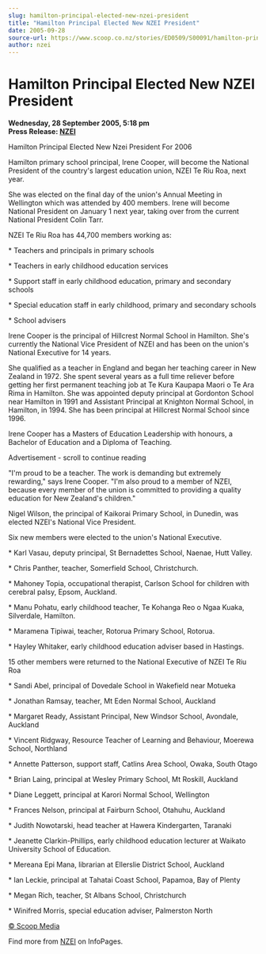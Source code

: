 ```yaml
---
slug: hamilton-principal-elected-new-nzei-president
title: "Hamilton Principal Elected New NZEI President"
date: 2005-09-28
source-url: https://www.scoop.co.nz/stories/ED0509/S00091/hamilton-principal-elected-new-nzei-president.htm
author: nzei
---
```

Hamilton Principal Elected New NZEI President
=============================================

**Wednesday, 28 September 2005, 5:18 pm**  
**Press Release: [NZEI](https://info.scoop.co.nz/NZEI)**

  
Hamilton Principal Elected New Nzei President For 2006

Hamilton primary school principal, Irene Cooper, will become the National President of the country's largest education union, NZEI Te Riu Roa, next year.

She was elected on the final day of the union's Annual Meeting in Wellington which was attended by 400 members. Irene will become National President on January 1 next year, taking over from the current National President Colin Tarr.

NZEI Te Riu Roa has 44,700 members working as:

\* Teachers and principals in primary schools

\* Teachers in early childhood education services

\* Support staff in early childhood education, primary and secondary schools

\* Special education staff in early childhood, primary and secondary schools

\* School advisers

Irene Cooper is the principal of Hillcrest Normal School in Hamilton. She's currently the National Vice President of NZEI and has been on the union's National Executive for 14 years.

She qualified as a teacher in England and began her teaching career in New Zealand in 1972. She spent several years as a full time reliever before getting her first permanent teaching job at Te Kura Kaupapa Maori o Te Ara Rima in Hamilton. She was appointed deputy principal at Gordonton School near Hamilton in 1991 and Assistant Principal at Knighton Normal School, in Hamilton, in 1994. She has been principal at Hillcrest Normal School since 1996.

Irene Cooper has a Masters of Education Leadership with honours, a Bachelor of Education and a Diploma of Teaching.

Advertisement - scroll to continue reading





"I'm proud to be a teacher. The work is demanding but extremely rewarding," says Irene Cooper. "I'm also proud to a member of NZEI, because every member of the union is committed to providing a quality education for New Zealand's children."

Nigel Wilson, the principal of Kaikorai Primary School, in Dunedin, was elected NZEI's National Vice President.

Six new members were elected to the union's National Executive.

\* Karl Vasau, deputy principal, St Bernadettes School, Naenae, Hutt Valley.

\* Chris Panther, teacher, Somerfield School, Christchurch.

\* Mahoney Topia, occupational therapist, Carlson School for children with cerebral palsy, Epsom, Auckland.

\* Manu Pohatu, early childhood teacher, Te Kohanga Reo o Ngaa Kuaka, Silverdale, Hamilton.

\* Maramena Tipiwai, teacher, Rotorua Primary School, Rotorua.

\* Hayley Whitaker, early childhood education adviser based in Hastings.

15 other members were returned to the National Executive of NZEI Te Riu Roa

\* Sandi Abel, principal of Dovedale School in Wakefield near Motueka

\* Jonathan Ramsay, teacher, Mt Eden Normal School, Auckland

\* Margaret Ready, Assistant Principal, New Windsor School, Avondale, Auckland

\* Vincent Ridgway, Resource Teacher of Learning and Behaviour, Moerewa School, Northland

\* Annette Patterson, support staff, Catlins Area School, Owaka, South Otago

\* Brian Laing, principal at Wesley Primary School, Mt Roskill, Auckland

\* Diane Leggett, principal at Karori Normal School, Wellington

\* Frances Nelson, principal at Fairburn School, Otahuhu, Auckland

\* Judith Nowotarski, head teacher at Hawera Kindergarten, Taranaki

\* Jeanette Clarkin-Phillips, early childhood education lecturer at Waikato University School of Education.

\* Mereana Epi Mana, librarian at Ellerslie District School, Auckland

\* Ian Leckie, principal at Tahatai Coast School, Papamoa, Bay of Plenty

\* Megan Rich, teacher, St Albans School, Christchurch

\* Winifred Morris, special education adviser, Palmerston North

  

[© Scoop Media](http://www.scoop.co.nz/about/terms.html)

Find more from [NZEI](https://info.scoop.co.nz/NZEI) on InfoPages.